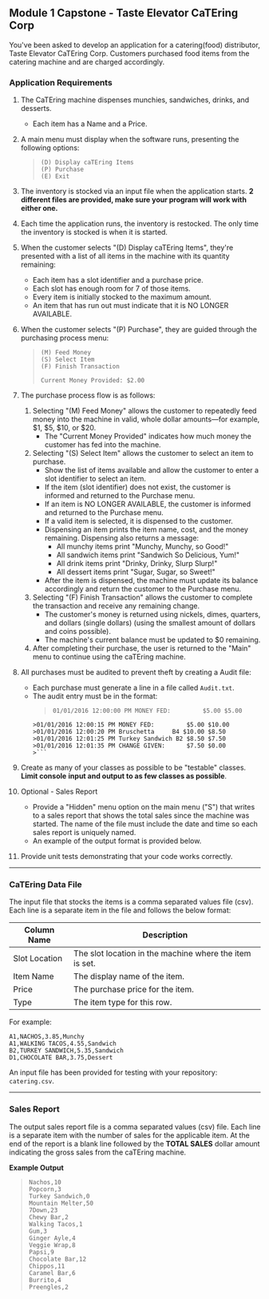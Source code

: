 ## Module 1 Capstone - Taste Elevator CaTEring Corp

You've been asked to develop an application for a catering(food) distributor,
Taste Elevator CaTEring Corp. Customers purchased food items from the catering machine and are charged accordingly.

### Application Requirements

1. The CaTEring machine dispenses munchies, sandwiches, drinks, and desserts.
   - Each item has a Name and a Price.
2. A main menu must display when the software runs, presenting the following options:
    > ```
    > (D) Display caTEring Items
    > (P) Purchase
    > (E) Exit
    > ```
3. The inventory is stocked via an input file when the application starts.  **2 different files are provided, make sure your program will work with either one.**
4. Each time the application runs, the inventory is restocked.  The only time the inventory is stocked is when it is started.
5. When the customer selects "(D) Display caTEring Items", they're presented
   with a list of all items in the machine with its quantity remaining:
   
    - Each item has a slot identifier and a purchase price.
    - Each slot has enough room for 7 of those items.
    - Every item is initially stocked to the maximum amount.
    - An item that has run out must indicate that it is NO LONGER AVAILABLE.
6. When the customer selects "(P) Purchase", they are guided through the purchasing
   process menu:
   
    >```
    >(M) Feed Money
    >(S) Select Item
    >(F) Finish Transaction
    >
    > Current Money Provided: $2.00
    >```
7. The purchase process flow is as follows:
    1. Selecting "(M) Feed Money" allows the customer to repeatedly feed money into the
       machine in valid, whole dollar amounts—for example, $1, $5, $10, or $20.
        - The "Current Money Provided" indicates how much money the customer
        has fed into the machine.
    2. Selecting "(S) Select Item" allows the customer to select an item to
       purchase.
        - Show the list of items available and allow the customer to enter
        a slot identifier to select an item.
        - If the item (slot identifier) does not exist, the customer is informed and returned
        to the Purchase menu.
        - If an item is NO LONGER AVAILABLE, the customer is informed and returned to the
        Purchase menu.
        - If a valid item is selected, it is dispensed to the customer.
        - Dispensing an item prints the item name, cost, and the money
        remaining. Dispensing also returns a message:
          - All munchy items print "Munchy, Munchy, so Good!"
          - All sandwich items print "Sandwich So Delicious, Yum!"
          - All drink items print "Drinky, Drinky, Slurp Slurp!"
          - All dessert items print "Sugar, Sugar, so Sweet!"
        - After the item is dispensed, the machine must update its balance
        accordingly and return the customer to the Purchase menu.
    3. Selecting "(F) Finish Transaction" allows the customer to complete the
       transaction and receive any remaining change.
        - The customer's money is returned using nickels, dimes, quarters, and dollars (single dollars)
        (using the smallest amount of dollars and coins possible).
        - The machine's current balance must be updated to $0 remaining.
    4. After completing their purchase, the user is returned to the "Main" menu to
    continue using the caTEring machine.
8. All purchases must be audited to prevent theft by creating a Audit file:
   - Each purchase must generate a line in a file called `Audit.txt`.
   - The audit entry must be in the format:
        >```
        > 01/01/2016 12:00:00 PM MONEY FED:         $5.00 $5.00
         >01/01/2016 12:00:15 PM MONEY FED:         $5.00 $10.00
         >01/01/2016 12:00:20 PM Bruschetta     B4 $10.00 $8.50
         >01/01/2016 12:01:25 PM Turkey Sandwich B2 $8.50 $7.50
         >01/01/2016 12:01:35 PM CHANGE GIVEN:      $7.50 $0.00
         >```
9. Create as many of your classes as possible to be "testable" classes. **Limit console**
**input and output to as few classes as possible**.
10. Optional - Sales Report
    - Provide a "Hidden" menu option on the main menu ("S") that writes to a sales
    report that shows the total sales since the machine was started. The name of the
    file must include the date and time so each sales report is uniquely named.
    - An example of the output format is provided below.
11. Provide unit tests demonstrating that your code works correctly.
___
### CaTEring Data File
The input file that stocks the items is a comma separated values file (csv). Each line is a separate item in the file and follows the below format:

 Column Name   | Description 
----------------|-------------
 Slot Location | The slot location in the machine where the item is set. 
 Item Name | The display name of the item.                
 Price         | The purchase price for the item.                             
 Type          | The item type for this row.                                 

For example:

```
A1,NACHOS,3.85,Munchy
A1,WALKING TACOS,4.55,Sandwich
B2,TURKEY SANDWICH,5.35,Sandwich
D1,CHOCOLATE BAR,3.75,Dessert
```

An input file has been provided for testing with your repository: `catering.csv`.

---
### Sales Report
The output sales report file is a comma separated values (csv) file. Each line is a separate item with the number of sales for the applicable item. At the end of the report is a blank line followed by the **TOTAL SALES** dollar amount indicating the gross sales from the caTEring machine.

**Example Output**

>```
>Nachos,10
>Popcorn,3
>Turkey Sandwich,0
>Mountain Melter,50
>7Down,23
>Chewy Bar,2
>Walking Tacos,1
>Gum,3
>Ginger Ayle,4
>Veggie Wrap,8
>Papsi,9
>Chocolate Bar,12
>Chippos,11
>Caramel Bar,6
>Burrito,4
>Preengles,2
>```
